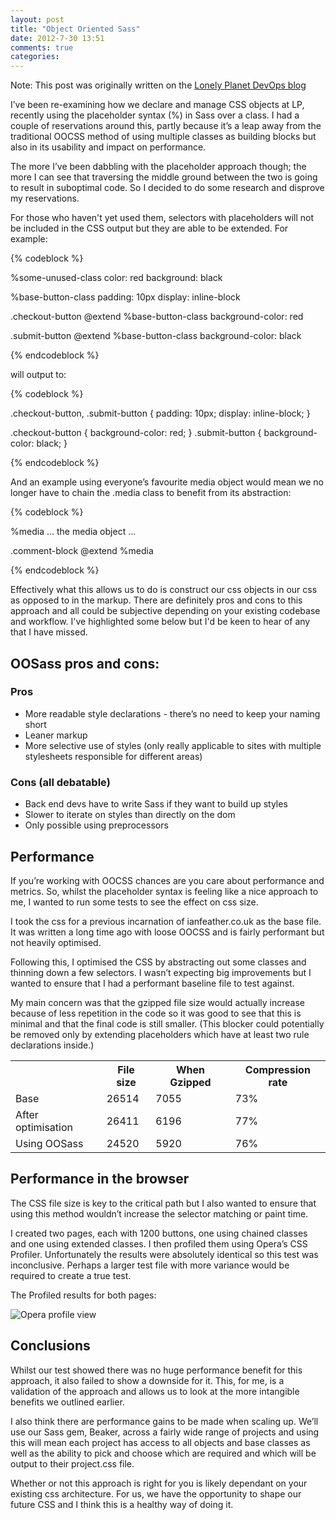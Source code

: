 ```yaml
---
layout: post
title: "Object Oriented Sass"
date: 2012-7-30 13:51
comments: true
categories: 
---
```


Note: This post was originally written on the <a href="http://devops.lonelyplanet.com/oosass">Lonely Planet DevOps blog</a>

I’ve been re-examining how we declare and manage CSS objects at LP, recently using the placeholder syntax (%) in Sass over a class. I had a couple of reservations around this, partly because it’s a leap away from the traditional OOCSS method of using multiple classes as building blocks but also in its usability and impact on performance.

The more I’ve been dabbling with the placeholder approach though; the more I can see that traversing the middle ground between the two is going to result in suboptimal code. So I decided to do some research and disprove my reservations.

For those who haven't yet used them, selectors with placeholders will not be included in the CSS output but they are able to be extended. For example:

{% codeblock %}

%some-unused-class
  color: red
  background: black

%base-button-class
  padding: 10px
  display: inline-block

.checkout-button
  @extend %base-button-class
  background-color: red

.submit-button
  @extend %base-button-class
  background-color: black

{% endcodeblock %}

will output to:

{% codeblock %}

.checkout-button,
.submit-button {
  padding: 10px;
  display: inline-block;
}

.checkout-button {
  background-color: red;
}
.submit-button {
  background-color: black;
}

{% endcodeblock %}

And an example using everyone’s favourite media object would mean we no longer have to chain the .media class to benefit from its abstraction:

{% codeblock %}

%media
  … the media object …

.comment-block
  @extend %media

{% endcodeblock %}

Effectively what this allows us to do is construct our css objects in our css as opposed to in the markup. There are definitely pros and cons to this approach and all could be subjective depending on your existing codebase and workflow. I've highlighted some below but I'd be keen to hear of any that I have missed.

## OOSass pros and cons:

### Pros

- More readable style declarations - there’s no need to keep your naming short
- Leaner markup
- More selective use of styles (only really applicable to sites with multiple stylesheets responsible for different areas)

### Cons (all debatable)

- Back end devs have to write Sass if they want to build up styles
- Slower to iterate on styles than directly on the dom
- Only possible using preprocessors

## Performance

If you’re working with OOCSS chances are you care about performance and metrics. So, whilst the placeholder syntax is feeling like a nice approach to me, I wanted to run some tests to see the effect on css size.

I took the css for a previous incarnation of ianfeather.co.uk as the base file. It was written a long time ago with loose OOCSS and is fairly performant but not heavily optimised.

Following this, I optimised the CSS by abstracting out some classes and thinning down a few selectors. I wasn’t expecting big improvements but I wanted to ensure that I had a performant baseline file to test against.

My main concern was that the gzipped file size would actually increase because of less repetition in the code so it was good to see that this is minimal and that the final code is still smaller. (This blocker could potentially be removed only by extending placeholders which have at least two rule declarations inside.)

<table>

<tbody><tr>
<th>&nbsp;</th> <th>File size</th> <th>When Gzipped</th> <th>Compression rate</th>
</tr>
<tr>
<td>Base</td>
<td>26514</td>
<td>7055</td>
<td>73%</td>
</tr>
<tr>
<td>After optimisation</td>
<td>26411</td>
<td>6196</td>
<td>77%</td>
</tr>
<tr>
<td>Using OOSass</td>
<td>24520</td>
<td>5920</td>
<td>76%</td>
</tr>

</tbody>
</table>

## Performance in the browser

The CSS file size is key to the critical path but I also wanted to ensure that using this method wouldn’t increase the selector matching or paint time.

I created two pages, each with 1200 buttons, one using chained classes and one using extended classes. I then profiled them using Opera’s CSS Profiler. Unfortunately the results were absolutely identical so this test was inconclusive. Perhaps a larger test file with more variance would be required to create a true test.

The Profiled results for both pages:

<img src="http://s3.amazonaws.com/files.posterous.com/temp-2012-07-30/gqljjyuevtomeeyHxwFoHctuaqjfAHBqCcuqEcufskGgoioubHnEzukhoqqe/opera-profile.jpg.scaled699.jpg?AWSAccessKeyId=AKIAJFZAE65UYRT34AOQ&Expires=1351433152&Signature=m7qqtyqmBVY7sOFxRg7%2BaUShSqU%3D" alt="Opera profile view" />

## Conclusions

Whilst our test showed there was no huge performance benefit for this approach, it also failed to show a downside for it. This, for me, is a validation of the approach and allows us to look at the more intangible benefits we outlined earlier.

I also think there are performance gains to be made when scaling up. We’ll use our Sass gem, Beaker, across a fairly wide range of projects and using this will mean each project has access to all objects and base classes as well as the ability to pick and choose which are required and which will be output to their project.css file.

Whether or not this approach is right for you is likely dependant on your existing css architecture. For us, we have the opportunity to shape our future CSS and I think this is a healthy way of doing it.